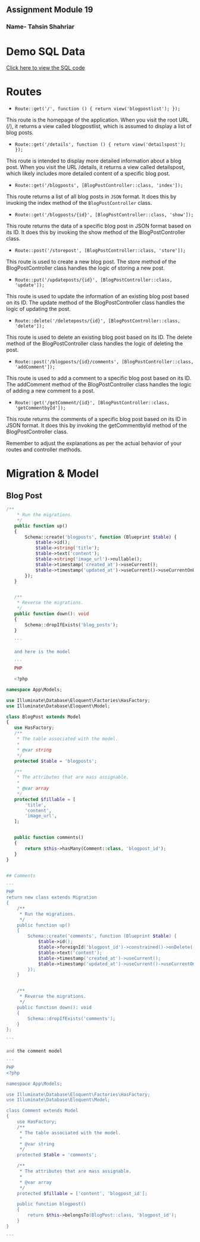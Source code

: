 ## Assignment Module 19

### Name- Tahsin Shahriar

# Demo SQL Data

[Click here to view the SQL code](/sample_db.sql)

# Routes

-   `Route::get('/', function () { return view('blogpostlist'); });`

This route is the homepage of the application. When you visit the root URL (/), it returns a view called blogpostlist, which is assumed to display a list of blog posts.

-   `Route::get('/details', function () { return view('detailspost'); });`

This route is intended to display more detailed information about a blog post. When you visit the URL /details, it returns a view called detailspost, which likely includes more detailed content of a specific blog post.

-   `Route::get('/blogposts', [BlogPostController::class, 'index']);`

This route returns a list of all blog posts in `JSON` format. It does this by invoking the index method of the `BlogPostController` class.

-   `Route::get('/blogposts/{id}', [BlogPostController::class, 'show']);`

This route returns the data of a specific blog post in JSON format based on its ID. It does this by invoking the show method of the BlogPostController class.

-   `Route::post('/storepost', [BlogPostController::class, 'store']);`

This route is used to create a new blog post. The store method of the BlogPostController class handles the logic of storing a new post.

-   `Route::put('/updateposts/{id}', [BlogPostController::class, 'update']);`

This route is used to update the information of an existing blog post based on its ID. The update method of the BlogPostController class handles the logic of updating the post.

-   `Route::delete('/deleteposts/{id}', [BlogPostController::class, 'delete']);`

This route is used to delete an existing blog post based on its ID. The delete method of the BlogPostController class handles the logic of deleting the post.

-   `Route::post('/blogposts/{id}/comments', [BlogPostController::class, 'addComment']);`

This route is used to add a comment to a specific blog post based on its ID. The addComment method of the BlogPostController class handles the logic of adding a new comment to a post.

-   `Route::get('/getComment/{id}', [BlogPostController::class, 'getCommentbyId']);`

This route returns the comments of a specific blog post based on its ID in JSON format. It does this by invoking the getCommentbyId method of the BlogPostController class.

Remember to adjust the explanations as per the actual behavior of your routes and controller methods.

# Migration & Model

## Blog Post

````php
/**
    * Run the migrations.
    */
   public function up()
   {
       Schema::create('blogposts', function (Blueprint $table) {
           $table->id();
           $table->string('title');
           $table->text('content');
           $table->string('image_url')->nullable();
           $table->timestamp('created_at')->useCurrent();
           $table->timestamp('updated_at')->useCurrent()->useCurrentOnUpdate();
       });
   }


   /**
    * Reverse the migrations.
    */
   public function down(): void
   {
       Schema::dropIfExists('blog_posts');
   }

   ```

   and here is the model

   ```
   PHP

   <?php

namespace App\Models;

use Illuminate\Database\Eloquent\Factories\HasFactory;
use Illuminate\Database\Eloquent\Model;

class BlogPost extends Model
{
   use HasFactory;
   /**
    * The table associated with the model.
    *
    * @var string
    */
   protected $table = 'blogposts';

   /**
    * The attributes that are mass assignable.
    *
    * @var array
    */
   protected $fillable = [
       'title',
       'content',
       'image_url',
   ];


   public function comments()
   {
       return $this->hasMany(Comment::class, 'blogpost_id');
   }
}


## Comments

```
PHP
return new class extends Migration
{
    /**
     * Run the migrations.
     */
    public function up()
    {
        Schema::create('comments', function (Blueprint $table) {
            $table->id();
            $table->foreignId('blogpost_id')->constrained()->onDelete('cascade');
            $table->text('content');
            $table->timestamp('created_at')->useCurrent();
            $table->timestamp('updated_at')->useCurrent()->useCurrentOnUpdate();
        });
    }


    /**
     * Reverse the migrations.
     */
    public function down(): void
    {
        Schema::dropIfExists('comments');
    }
};

```

and the comment model

```
PHP
<?php

namespace App\Models;

use Illuminate\Database\Eloquent\Factories\HasFactory;
use Illuminate\Database\Eloquent\Model;

class Comment extends Model
{
    use HasFactory;
    /**
     * The table associated with the model.
     *
     * @var string
     */
    protected $table = 'comments';

    /**
     * The attributes that are mass assignable.
     *
     * @var array
     */
    protected $fillable = ['content', 'blogpost_id'];

    public function blogpost()
    {
        return $this->belongsTo(BlogPost::class, 'blogpost_id');
    }
}

```
````
